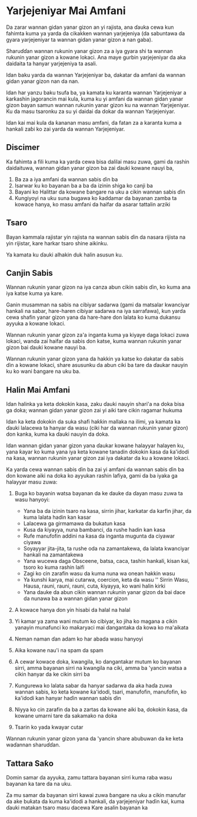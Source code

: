 # Yarjejeniyar Mai Amfani

Da zarar wannan gidan yanar gizon an yi rajista, ana ɗauka cewa kun fahimta kuma ya yarda da cikakken wannan yarjejeniya (da sabuntawa da gyara yarjejeniyar ta wannan gidan yanar gizon a nan gaba).

Sharuɗɗan wannan rukunin yanar gizon za a iya gyara shi ta wannan rukunin yanar gizon a kowane lokaci. Ana maye gurbin yarjejeniyar da aka daidaita ta hanyar yarjejeniya ta asali.

Idan baku yarda da wannan Yarjejeniyar ba, dakatar da amfani da wannan gidan yanar gizon nan da nan.

Idan har yanzu baku tsufa ba, ya kamata ku karanta wannan Yarjejeniyar a ƙarƙashin jagorancin mai kula, kuma ku yi amfani da wannan gidan yanar gizon bayan samun wannan rukunin yanar gizon ku na wannan Yarjejeniyar. Ku da masu tsaronku za su yi daidai da dokar da wannan Yarjejeniyar.

Idan kai mai kula da ƙananan masu amfani, da fatan za a karanta kuma a hankali zaɓi ko zai yarda da wannan Yarjejeniyar.

## Discimer

Ka fahimta a fili kuma ka yarda cewa bisa dalilai masu zuwa, gami da rashin daidaituwa, wannan gidan yanar gizon ba zai ɗauki kowane nauyi ba,

1. Ba za a iya amfani da wannan sabis ɗin ba
1. Isarwar ku ko bayanan ba a ba da izinin shiga ko canji ba
1. Bayani ko Halittar da kowane ɓangare na uku a cikin wannan sabis ɗin
1. Kungiyoyi na uku suna bugawa ko ƙaddamar da bayanan zamba ta kowace hanya, ko masu amfani da haifar da asarar tattalin arziki

## Tsaro

Bayan kammala rajistar yin rajista na wannan sabis ɗin da nasara rijista na yin rijistar, kare harkar tsaro shine aikinku.

Ya kamata ku ɗauki alhakin duk halin asusun ku.

## Canjin Sabis

Wannan rukunin yanar gizon na iya canza abun cikin sabis ɗin, ko kuma ana iya katse kuma ya kare.

Ganin musamman na sabis na cibiyar sadarwa (gami da matsalar kwanciyar hankali na sabar, hare-haren cibiyar sadarwa na iya sarrafawa), kun yarda cewa shafin yanar gizon yana da hare-hare don lalata ko kuma dukansu ayyuka a kowane lokaci.

Wannan rukunin yanar gizon za'a inganta kuma ya kiyaye daga lokaci zuwa lokaci, wanda zai haifar da sabis don katse, kuma wannan rukunin yanar gizon bai ɗauki kowane nauyi ba.

Wannan rukunin yanar gizon yana da hakkin ya katse ko dakatar da sabis ɗin a kowane lokaci, share asusunku da abun ciki ba tare da ɗaukar nauyin ku ko wani ɓangare na uku ba.

## Halin Mai Amfani

Idan halinka ya keta dokokin kasa, zaku ɗauki nauyin shari'a na doka bisa ga doka; wannan gidan yanar gizon zai yi aiki tare cikin ragamar hukuma

Idan ka keta dokokin da suka shafi haƙƙin mallaka na ilimi, ya kamata ka ɗauki lalacewa ta hanyar da wasu (ciki har da wannan rukunin yanar gizon) don kanka, kuma ka ɗauki nauyin da doka.

Idan wannan gidan yanar gizon yana ɗaukar kowane halayyar halayen ku, yana ƙayar ko kuma yana iya keta kowane tanadin dokokin ƙasa da ƙa'idodi na ƙasa, wannan rukunin yanar gizon zai iya dakatar da ku a kowane lokaci.

Ka yarda cewa wannan sabis ɗin ba zai yi amfani da wannan sabis ɗin ba don kowane aiki na doka ko ayyukan rashin lafiya, gami da ba iyaka ga halayyar masu zuwa:

1. Buga ko bayanin watsa bayanan da ke dauke da ɗayan masu zuwa ta wasu hanyoyi:

   * Yana ba da izinin tsaro na kasa, sirrin jihar, karkatar da karfin jihar, da kuma lalata hadin kan kasar
   * Lalacewa ga girmamawa da bukatun kasa
   * Kusa da ƙiyayya, nuna bambanci, da rushe hadin kan kasa
   * Rufe manufofin addini na ƙasa da inganta mugunta da ciyawar ciyawa
   * Soyayyar jita-jita, ta rushe oda na zamantakewa, da lalata kwanciyar hankali na zamantakewa
   * Yana wucewa daga Obsceene, batsa, caca, tashin hankali, kisan kai, tsoro ko kuma rashin laifi
   * Zagi ko cin zarafin wasu da kuma nuna wa onean hakkin wasu
   * Ya ƙunshi ƙarya, mai cutarwa, coercion, keta da wasu '' Sirrin Wasu, Hausa, rauni, rauni, rauni, cuta, ƙiyayya, ko wani halin kirki
   * Yana dauke da abun cikin wannan rukunin yanar gizon da bai dace da nunawa ba a wannan gidan yanar gizon

1. A kowace hanya don yin hisabi da halal na halal
1. Yi kamar ya zama wani mutum ko cibiyar, ko jiha ko magana a cikin yanayin munafunci ko maƙaryaci mai dangantaka da kowa ko ma'aikata
1. Neman naman ɗan adam ko har abada wasu hanyoyi
1. Aika kowane nau'i na spam da spam
1. A cewar kowace doka, kwangila, ko dangantakar mutum ko bayanan sirri, amma bayanan sirri na kwangila na ciki, amma ba 'yancin watsa a cikin hanyar da ke cikin sirri ba
1. Kungurewa ko lalata sabar da hanyar sadarwa da aka haɗa zuwa wannan sabis, ko keta kowane ƙa'idodi, tsari, manufofin, manufofin, ko ƙa'idodi kan hanyar haɗin wannan sabis ɗin
1. Niyya ko cin zarafin da ba a zartas da kowane aiki ba, dokokin ƙasa, da kowane umarni tare da sakamako na doka
1. Tsarin ko yada kwayar cutar

Wannan rukunin yanar gizon yana da 'yancin share abubuwan da ke keta waɗannan sharuɗɗan.

## Tattara Saƙo

Domin samar da ayyuka, zamu tattara bayanan sirri kuma raba wasu bayanan ka tare da na uku.

Za mu samar da bayanan sirri kawai zuwa ɓangare na uku a cikin manufar da ake buƙata da kuma ka'idodi a hankali, da yarjejeniyar haɗin kai, kuma ɗauki matakan tsaro masu dacewa Kare asalin bayanan ka